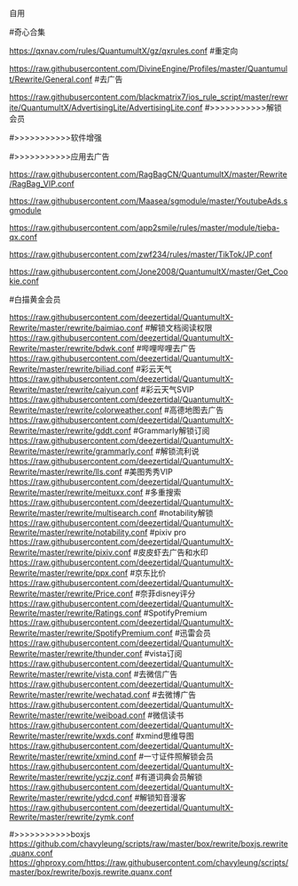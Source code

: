 自用

#奇心合集  

https://qxnav.com/rules/QuantumultX/gz/qxrules.conf
#重定向

https://raw.githubusercontent.com/DivineEngine/Profiles/master/Quantumult/Rewrite/General.conf
#去广告

https://raw.githubusercontent.com/blackmatrix7/ios_rule_script/master/rewrite/QuantumultX/AdvertisingLite/AdvertisingLite.conf
#>>>>>>>>>>>解锁会员

#>>>>>>>>>>>软件增强

#>>>>>>>>>>>应用去广告

https://raw.githubusercontent.com/RagBagCN/QuantumultX/master/Rewrite/RagBag_VIP.conf

https://raw.githubusercontent.com/Maasea/sgmodule/master/YoutubeAds.sgmodule

https://raw.githubusercontent.com/app2smile/rules/master/module/tieba-qx.conf

https://raw.githubusercontent.com/zwf234/rules/master/TikTok/JP.conf

https://raw.githubusercontent.com/Jone2008/QuantumultX/master/Get_Cookie.conf


#白描黄金会员

https://raw.githubusercontent.com/deezertidal/QuantumultX-Rewrite/master/rewrite/baimiao.conf
#解锁文档阅读权限
https://raw.githubusercontent.com/deezertidal/QuantumultX-Rewrite/master/rewrite/bdwk.conf
#哔哩哔哩去广告
https://raw.githubusercontent.com/deezertidal/QuantumultX-Rewrite/master/rewrite/biliad.conf
#彩云天气
https://raw.githubusercontent.com/deezertidal/QuantumultX-Rewrite/master/rewrite/caiyun.conf
#彩云天气SVIP
https://raw.githubusercontent.com/deezertidal/QuantumultX-Rewrite/master/rewrite/colorweather.conf
#高德地图去广告
https://raw.githubusercontent.com/deezertidal/QuantumultX-Rewrite/master/rewrite/gddt.conf
#Grammarly解锁订阅
https://raw.githubusercontent.com/deezertidal/QuantumultX-Rewrite/master/rewrite/grammarly.conf
#解锁流利说
https://raw.githubusercontent.com/deezertidal/QuantumultX-Rewrite/master/rewrite/lls.conf
#美图秀秀VIP
https://raw.githubusercontent.com/deezertidal/QuantumultX-Rewrite/master/rewrite/meituxx.conf
#多重搜索
https://raw.githubusercontent.com/deezertidal/QuantumultX-Rewrite/master/rewrite/multisearch.conf
#notability解锁
https://raw.githubusercontent.com/deezertidal/QuantumultX-Rewrite/master/rewrite/notability.conf
#pixiv pro
https://raw.githubusercontent.com/deezertidal/QuantumultX-Rewrite/master/rewrite/pixiv.conf
#皮皮虾去广告和水印
https://raw.githubusercontent.com/deezertidal/QuantumultX-Rewrite/master/rewrite/ppx.conf
#京东比价
https://raw.githubusercontent.com/deezertidal/QuantumultX-Rewrite/master/rewrite/Price.conf
#奈菲disney评分
https://raw.githubusercontent.com/deezertidal/QuantumultX-Rewrite/master/rewrite/Ratings.conf
#SpotifyPremium
https://raw.githubusercontent.com/deezertidal/QuantumultX-Rewrite/master/rewrite/SpotifyPremium.conf
#迅雷会员
https://raw.githubusercontent.com/deezertidal/QuantumultX-Rewrite/master/rewrite/thunder.conf
#vista订阅
https://raw.githubusercontent.com/deezertidal/QuantumultX-Rewrite/master/rewrite/vista.conf
#去微信广告
https://raw.githubusercontent.com/deezertidal/QuantumultX-Rewrite/master/rewrite/wechatad.conf
#去微博广告
https://raw.githubusercontent.com/deezertidal/QuantumultX-Rewrite/master/rewrite/weiboad.conf
#微信读书
https://raw.githubusercontent.com/deezertidal/QuantumultX-Rewrite/master/rewrite/wxds.conf
#xmind思维导图
https://raw.githubusercontent.com/deezertidal/QuantumultX-Rewrite/master/rewrite/xmind.conf
#一寸证件照解锁会员
https://raw.githubusercontent.com/deezertidal/QuantumultX-Rewrite/master/rewrite/yczjz.conf
#有道词典会员解锁
https://raw.githubusercontent.com/deezertidal/QuantumultX-Rewrite/master/rewrite/ydcd.conf
#解锁知音漫客
https://raw.githubusercontent.com/deezertidal/QuantumultX-Rewrite/master/rewrite/zymk.conf

#>>>>>>>>>>>boxjs
https://github.com/chavyleung/scripts/raw/master/box/rewrite/boxjs.rewrite.quanx.conf
https://ghproxy.com/https://raw.githubusercontent.com/chavyleung/scripts/master/box/rewrite/boxjs.rewrite.quanx.conf
